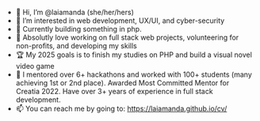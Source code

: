 - 👋 Hi, I’m @laiamanda (she/her/hers)
- 👀 I’m interested in web development, UX/UI, and cyber-security
- 🌱 Currently building something in php.
- 💞️ Absolutly love working on full stack web projects, volunteering for non-profits, and developing my skills
- 🏆 My 2025  goals is to finish my studies on PHP and build a visual novel video game
- 🎉 I mentored over 6+ hackathons and worked with 100+ students (many achieving 1st or 2nd place). Awarded Most Committed Mentor for Creatia 2022. Have over 3+ years of experience in full stack development.
- 📫 You can reach me by going to: https://laiamanda.github.io/cv/

<!---
laiamanda/laiamanda is a ✨ special ✨ repository because its `README.md` (this file) appears on your GitHub profile.
You can click the Preview link to take a look at your changes.
--->
